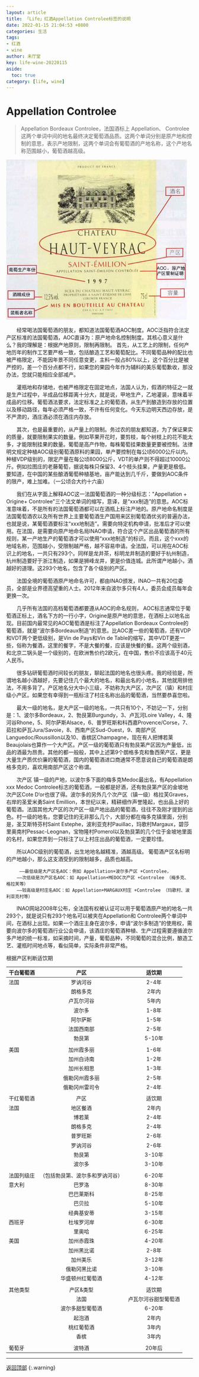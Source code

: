 ```yaml
---
layout: article
title: 「Life」红酒Appellation Controlee标签的说明
date: 2022-01-15 21:04:53 +0800
categories: 生活
tags:
- 红酒
- wine
author: 未厅堂
key: life-wine-20220115
aside:
  toc: true
category: [life, wine]
---
```


<span id='head'></span>

# Appellation Controlee

> Appellation Bordeaux  Controlee，法国酒标上 Appellation、 Controlee 这两个单词中间的地名最终决定葡萄酒品质。这两个单词分别是原产地和控制的意思，表示产地限制，这两个单词会有葡萄酒的产地名称，这个产地名称范围越小，葡萄酒越高级。

<!--more-->


![](https://raw.githubusercontent.com/xusos/note-images/main/images/AOC(2).jpg)

&emsp;&emsp;经常喝法国葡萄酒的朋友，都知道法国葡萄酒AOC制度。AOC泛指符合法定产区标准的法国葡萄酒，AOC直译为：原产地命名控制制度。其核心意义是什么？我的理解是：根据产地原则，限制再限制。   首先，从工艺上的限制，任何产地历年的制作工艺要严格一致，包括酿造工艺和葡萄配比。不同葡萄品种的配比也被严格限定，不能因年景不同任意变更，主料一般占80%以上，这个百分比是被严控的，差一个百分点都不行，如果您的果园今年作为辅料的美乐葡萄歉收，那没办法，您就只能相应全部减产。 

&emsp;&emsp;灌瓶地和存储地，也被严格限定在固定地点，法国人认为，假酒的特征之一就是生产过程中，半成品位移距离十分大，就是说，甲地生产，乙地灌装，意味着半成品的位移。葡萄酒法要求，法定标准之上的葡萄酒，从生产到酿造到存放的位置以及移动路径，每年必须严格一致，不许有任何变化。今天东边明天西边存放，是不严肃的，酒庄酒必须在酒庄内存放。 

&emsp;&emsp;其次，也是最重要的，从产量上的限制。务过农的朋友都知道，为了保证果实的质量，就要限制果实的数量。例如苹果开花时，要剪枝，每个树枝上的花不能太多，才能限制挂果的数量。葡萄是高产作物，每株葡萄挂果数量更要被控制。法律明文规定种植AOC级别葡萄酒原料的果园，单产要控制在每公顷6000公斤以内。种植VDP级别的，限定产量在每公顷8000公斤，VDT的单产则不得超过10000公斤。例如拉图庄的老藤葡萄，据说每株只保留3、4个枝头挂果，产量更是极低。要知道，在中国的某些酿酒葡萄种植基地，亩产能达到几千斤，要做到AOC条件的限产，难上加难。（一公顷合大约十六亩）   

&emsp;&emsp;我们在从字面上解释AOC这一法国葡萄酒的一种分级标志："Appellation + Origine+ Controlee"三个法文单词的缩写，意译，是“xxx制造”的意思。AOC标准意味着，不是所有的法国葡萄酒都可以在酒瓶上标注产地的。原产地命名制度是法国葡萄酒农以及所有世界上主要葡萄酒生产国用来区别葡萄酒优劣的普遍办法，也就是说，某葡萄酒要标注“xxx地制造”。需要向特定机构申请，批准后才可以使用。在法国，是需要向原产地命名局INAO申请，符合这个产区出品葡萄酒的所有规则，某一产地生产的葡萄酒才可以使用“xxx地制造”的标识。而且，这个xxx的地域名称，范围越小，受限制越严格，越不容易申请。全法国，可以用在AOC标识上的地名，一共只有293个。同样是龙井茶，标明龙井制造的要好于杭州制造，杭州制造要好于浙江制造，如果是狮峰龙井，更是价值连城。此所谓产地越小，酒越好的道理。这293个地名，包含了各个级别的产区。

&emsp;&emsp;法国全境的葡萄酒原产地命名许可，都由INAO颁发，INAO一共有20位委员，全部是业界德高望重的人士。2012年来自波尔多只有4人，委员会成员每年会更换一次。



&emsp;&emsp;几乎所有法国的高档葡萄酒都要遵从AOC的命名规则， AOC标志通常位于葡萄酒正标上，酒名下方的一行小字，Origine是原产地的意思，在酒标上以地名出现。目前国内最常见的AOC葡萄酒是标注了Appellation Bordeaux  Controlee的葡萄酒，就是“波尔多Bordeaux制造”的意思。比AOC差一些的葡萄酒，还有VDP和VDT两个更低级别，是Vin de Pays和Vin de Table的缩写，其中VDT更差一些，俗称为餐酒，这里的餐字，不是大餐的餐，应该是快餐的餐。这两个级别酒，和北京二锅头是一个级别的，在欧洲售价约2欧元，在中国，售价不应该高于40元人民币。

&emsp;&emsp;很多钻研葡萄酒时间较长的朋友，聊起法国的地名也很头疼。我的经验是，所谓地名越小酒越好，先要记住几个最大的地名，和最出名的小地名，其他就用排他法，不用多背了。产区地名分大中小三级，不妨称为大产区，次产区（镇）和村庄级小产区。如果您有幸得到一瓶标注了村庄名称出品的葡萄酒，当然要恭喜您啦。

&emsp;&emsp;最大一级的地名，是大产区一级的地名，一共只有10个，不妨记一下，分别是：1、波尔多Bordeaux，2、勃艮第Burgundy，3、卢瓦河Loire Valley，4、隆河谷Rhone，5、阿尔萨斯Alsace，6、普罗旺斯和科西嘉Provence/Corse，7、茹拉和萨瓦Jura/Savoie，8、西南产区Sud-Ouest，9、南部产区Languedoc/Roussillon以及10、香槟区Champagne，现在有人把博若莱Beaujolais也算作一个大产区。产区一级的葡萄酒只有勃艮第产区因为产量低，出品的酒最为昂贵。其他的都一般般，其中上述第9个朗格多克和鲁西荣产区，更是大量生产质优价廉的葡萄酒，国内的葡萄酒进口商通常不愿意说自己的葡萄酒是朗格多克的，喜欢用南部产区这个称谓。

&emsp;&emsp;次产区  镇一级的产地，以波尔多下面的梅多克Medoc最出名，有Appellation xxx Medoc Controlee标志的葡萄酒，一般都是好酒，还有勃艮第产区的金坡地次产区Cote D‘or也很了得。波尔多的另外几个次产区（镇一级）格拉芙Graves，右岸的圣爱米勇Saint Emillion，本世纪以来，精耕细作声誉隆起，也出品上好的葡萄酒。法国其他大产区的次产区一级产地出品的葡萄酒，往往不及刚才提到的出色。村一级的地名，您要记住的无非那么几个，大部分都在梅多克镇里面，分别是，圣艾斯特芬村Saint Estephe，波利亚克村Pauillac，玛歌村Margaux，碧莎里奥南村Pessac-Leognan，宝物隆村Pomerol以及勃艮第的几个位于金坡地里面的名村，如果您弄到一只标注了以上村庄出品的葡萄酒，一定要珍惜。

&emsp;&emsp;所以AOC级别的葡萄酒，出生地地名越精准，酒越高级。 葡萄酒产区名标明的产地越小，那么这支酒受到的限制越多，品质也越高。    

         ——最低级是大产区名AOC：例如 Appellation+波尔多产区 +Controlee，
        ——次低级是次产区名AOC：如 Appellation+MEDOC次产区 +Controlee （梅多克、格拉芙等）
        ——较高级是村庄名AOC：如 Appellation+MARGAUX村庄 +Controlee （玛歌村、波利亚克村等）

&emsp;&emsp;INAO网站2008年公布，全法国有权被认证可以用于葡萄酒原产地的地名一共293个，就是说只有293个地名可以被夹在Appellation和 Controlee两个单词中间，在酒标上出现。如果一个酒庄主身在波尔多，申请“波尔多制造”的使用权，需要向波尔多的葡萄酒行业公会申请，该酒庄的葡萄酒种植、生产过程需要遵循波尔多产地的统一标准，如采摘时间，产量，葡萄品种，不同葡萄的混合比例，酿造工艺、灌瓶时间地点等，看似简单，实际条件非常严格。

根据产区判断适饮期

|干白葡萄酒|产区|适饮期|
|:--------|:-----:|:------:|
|法国|罗讷河谷|2-4年|
||朗格多克|2年内|
||卢瓦尔河谷|5年内|
||波尔多|1-8年|
||阿尔萨斯|1-5年|
||法国西南部|2-5年|
||勃艮第|5-10年|
|||
|美国|加州霞多丽|1-6年|
||加州白诗南|1-2年|
||加州长相思|1-3年|
||俄勒冈州霞多丽|2-5年|
||俄勒冈州雷司令|2-4年|
|||
|干红葡萄酒|产区|适饮期|
|法国|地区餐酒|2年内|
||博若莱|2-4年|
||朗格多克|2-4年|
||普罗旺斯|2-6年|
||罗讷河谷|2-6年|
||勃艮第|3-10年|
||波尔多|3-10年|
|||
|法国列级庄|（包括勃艮第、波尔多和罗讷河谷）|6-20年|
|意大利|巴罗洛|8-30年|
||巴巴莱斯科|8-25年|
||巴贝拉|5-10年|
||经典基安蒂|3-15年|
|西班牙|杜埃罗河岸|6-30年
||里奥哈|6-25年|
|美国|加州赤霞珠|4-20年|
||加州黑比诺|2-8年|
||加州美乐|3-12年|
||俄勒冈黑比诺|3-10年|
||华盛顿州红葡萄酒|4-12年|
|||
|其他类型|产区&类型|适饮期
||法国|卢瓦尔河谷甜型葡萄酒|3-20年
||波尔多甜型葡萄酒|6-20年|
||起泡酒|2年内|
||桃红葡萄酒|3年内|
||香槟|3年内
|||
|葡萄牙|波特酒|20年后


---
[返回顶部](#head)
{:.warning}